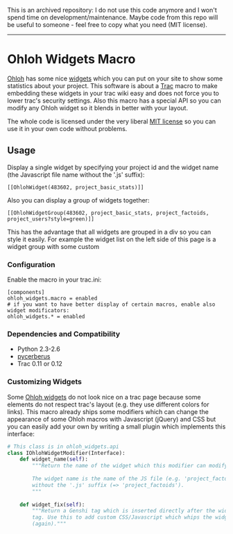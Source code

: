 
This is an archived repository: I do not use this code anymore and I won't spend time on development/maintenance. Maybe code from this repo will be useful to someone - feel free to copy what you need (MIT license).

---

# Ohloh Widgets Macro

[Ohloh](http://www.ohloh.net) has some nice [widgets](https://www.ohloh.net/p/ohloh_widgets_macro/widgets) which you can put on your site to show some statistics about your project. This software is about a [Trac](https://trac.edgewall.org/) macro to make embedding these widgets in your trac wiki easy and does not force you to lower trac's security settings. Also this macro has a special API so you can modify any Ohloh widget so it blends in better with your layout.

The whole code is licensed under the very liberal [MIT license](http://en.wikipedia.org/wiki/MIT_License) so you can use it in your own code without problems.

## Usage

Display a single widget by specifying your project id and the widget name (the Javascript file name without the '.js' suffix):
```
[[OhlohWidget(483602, project_basic_stats)]]
```

Also you can display a group of widgets together:
```
[[OhlohWidgetGroup(483602, project_basic_stats, project_factoids, project_users?style=green)]]
```
This has the advantage that all widgets are grouped in a div so you can style it easily. For example the widget list on the left side of this page is a widget group with some custom 

### Configuration
Enable the macro in your trac.ini:
```
[components]
ohloh_widgets.macro = enabled
# if you want to have better display of certain macros, enable also widget modificators:
ohloh_widgets.* = enabled
```

### Dependencies and Compatibility
- Python 2.3-2.6
- [pycerberus](https://github.com/FelixSchwarz/pycerberus)
- Trac 0.11 or 0.12

### Customizing Widgets

Some [Ohloh widgets](https://www.ohloh.net/p/ohloh_widgets_macro/widgets) do not look nice on a trac page because some elements do not respect trac's layout (e.g. they use different colors for links). This macro already ships some modifiers which can change the appearance of some Ohloh macros with Javascript (jQuery) and CSS but you can easily add your own by writing a small plugin which implements this interface:
```python
# This class is in ohloh_widgets.api
class IOhlohWidgetModifier(Interface):
    def widget_name(self):
        """Return the name of the widget which this modifier can modify.
        
        The widget name is the name of the JS file (e.g. 'project_factoids.js')
        without the '.js' suffix (=> 'project_factoids').
        """
    
    def widget_fix(self):
        """Return a Genshi tag which is inserted directly after the widget's script 
        tag. Use this to add custom CSS/Javascript which whips the widget into shape
        (again)."""
```

